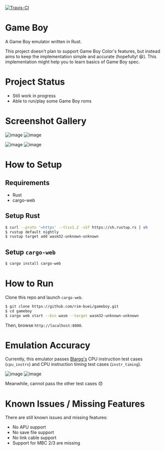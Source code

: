 [![Travis-CI](https://travis-ci.org/rim-buei/gameboy.svg)](https://travis-ci.org/rim-buei/gameboy)

# Game Boy
A Game Boy emulator written in Rust.

This project doesn't plan to support Game Boy Color's features, but instead aims to keep the implementation simple and accurate (hopefully! :laughing:). This implementation might help you to learn basics of Game Boy spec.

# Project Status
- Still work in progress
- Able to run/play some Game Boy roms

# Screenshot Gallery
![image](https://user-images.githubusercontent.com/43806767/51608951-38171580-1f5c-11e9-8d6d-bdfa52c4387d.png "Super Mario Land") ![image](https://user-images.githubusercontent.com/43806767/51608995-54b34d80-1f5c-11e9-91f8-b69d43403a6e.png "Dr. Mario")

![image](https://user-images.githubusercontent.com/43806767/51609044-77ddfd00-1f5c-11e9-8ad8-bc5866dc0c16.png "Kirby's Dream Land") ![image](https://user-images.githubusercontent.com/43806767/51609077-89bfa000-1f5c-11e9-9d9c-b0a62e58680f.png "Pokemon Red")

# How to Setup
## Requirements
- Rust
- cargo-web

## Setup Rust
```sh
$ curl --proto '=https' --tlsv1.2 -sSf https://sh.rustup.rs | sh
$ rustup default nightly
$ rustup target add wasm32-unknown-unknown
```

## Setup `cargo-web`
```sh
$ cargo install cargo-web
```

# How to Run
Clone this repo and launch `cargo-web`.
```sh
$ git clone https://github.com/rim-buei/gameboy.git
$ cd gameboy
$ cargo web start --bin wasm --target wasm32-unknown-unknown
```

Then, browse `http://localhost:8000`.

# Emulation Accuracy
Currently, this emulator passes [Blargg's](http://gbdev.gg8.se/files/roms/blargg-gb-tests/) CPU instruction test cases (`cpu_instrs`) and CPU instruction timing test cases (`instr_timing`).

![image](https://user-images.githubusercontent.com/43806767/51609112-9fcd6080-1f5c-11e9-81d0-ae538398124e.png "cpu_instrs") ![image](https://user-images.githubusercontent.com/43806767/51609172-bb386b80-1f5c-11e9-8269-943c454d66c4.png "instr_timing")

Meanwhile, cannot pass the other test cases :disappointed:

# Known Issues / Missing Features
There are still known issues and missing features:
- No APU support
- No save file support
- No link cable support
- Support for MBC 2/3 are missing

